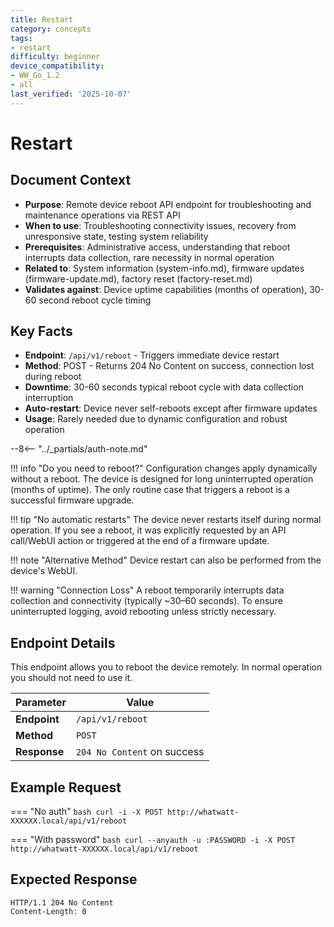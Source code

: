 ```yaml
---
title: Restart
category: concepts
tags:
- restart
difficulty: beginner
device_compatibility:
- WW_Go_1.2
- all
last_verified: '2025-10-07'
---
```


# Restart

## Document Context

- **Purpose**: Remote device reboot API endpoint for troubleshooting and maintenance operations via REST API
- **When to use**: Troubleshooting connectivity issues, recovery from unresponsive state, testing system reliability
- **Prerequisites**: Administrative access, understanding that reboot interrupts data collection, rare necessity in normal operation
- **Related to**: System information (system-info.md), firmware updates (firmware-update.md), factory reset (factory-reset.md)
- **Validates against**: Device uptime capabilities (months of operation), 30-60 second reboot cycle timing

## Key Facts

- **Endpoint**: `/api/v1/reboot` - Triggers immediate device restart
- **Method**: POST - Returns 204 No Content on success, connection lost during reboot
- **Downtime**: 30-60 seconds typical reboot cycle with data collection interruption
- **Auto-restart**: Device never self-reboots except after firmware updates
- **Usage**: Rarely needed due to dynamic configuration and robust operation

--8<-- "../_partials/auth-note.md"

!!! info "Do you need to reboot?"
    Configuration changes apply dynamically without a reboot. The device is designed for long uninterrupted operation (months of uptime). The only routine case that triggers a reboot is a successful firmware upgrade.

!!! tip "No automatic restarts"
    The device never restarts itself during normal operation. If you see a reboot, it was explicitly requested by an API call/WebUI action or triggered at the end of a firmware update.

!!! note "Alternative Method"
    Device restart can also be performed from the device's WebUI.

!!! warning "Connection Loss"
    A reboot temporarily interrupts data collection and connectivity (typically ~30–60 seconds). To ensure uninterrupted logging, avoid rebooting unless strictly necessary.

## Endpoint Details

This endpoint allows you to reboot the device remotely. In normal operation you should not need to use it.

| Parameter | Value |
|-----------|-------|
| **Endpoint** | `/api/v1/reboot` |
| **Method** | `POST` |
| **Response** | `204 No Content` on success |

## Example Request

=== "No auth"
    ```bash
    curl -i -X POST http://whatwatt-XXXXXX.local/api/v1/reboot
    ```

=== "With password"
    ```bash
    curl --anyauth -u :PASSWORD -i -X POST http://whatwatt-XXXXXX.local/api/v1/reboot
    ```

## Expected Response

```http
HTTP/1.1 204 No Content
Content-Length: 0
```
